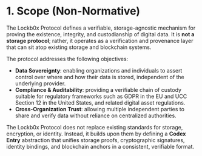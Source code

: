 # 1. Scope (Non-Normative)

The Lockb0x Protocol defines a verifiable, storage-agnostic mechanism for proving the existence, integrity, and custodianship of digital data. It is **not a storage protocol**; rather, it operates as a verification and provenance layer that can sit atop existing storage and blockchain systems.

The protocol addresses the following objectives:

- **Data Sovereignty**: enabling organizations and individuals to assert control over where and how their data is stored, independent of the underlying provider.  
- **Compliance & Auditability**: providing a verifiable chain of custody suitable for regulatory frameworks such as GDPR in the EU and UCC Section 12 in the United States, and related digital asset regulations.  
- **Cross-Organization Trust**: allowing multiple independent parties to share and verify data without reliance on centralized authorities.  

The Lockb0x Protocol does not replace existing standards for storage, encryption, or identity. Instead, it builds upon them by defining a **Codex Entry** abstraction that unifies storage proofs, cryptographic signatures, identity bindings, and blockchain anchors in a consistent, verifiable format.